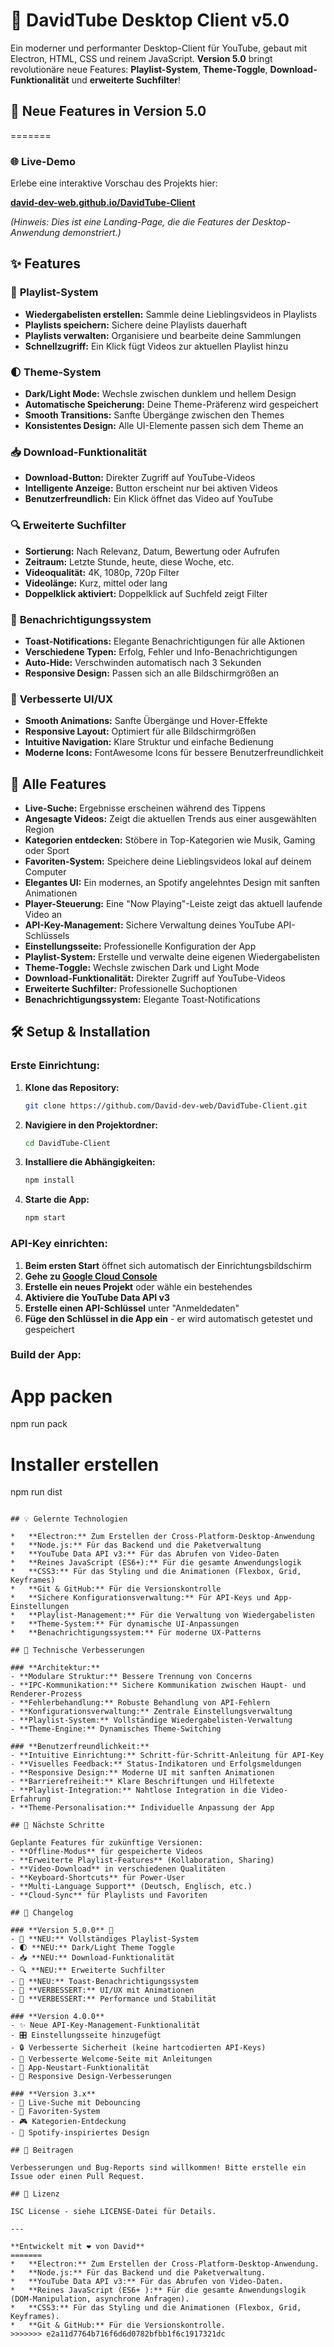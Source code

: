# 🚀 DavidTube Desktop Client v5.0

Ein moderner und performanter Desktop-Client für YouTube, gebaut mit Electron, HTML, CSS und reinem JavaScript. **Version 5.0** bringt revolutionäre neue Features: **Playlist-System**, **Theme-Toggle**, **Download-Funktionalität** und **erweiterte Suchfilter**!

## 🌟 Neue Features in Version 5.0
=======
### 🌐 Live-Demo

Erlebe eine interaktive Vorschau des Projekts hier:

**[david-dev-web.github.io/DavidTube-Client](https://david-dev-web.github.io/DavidTube-Client/)**

*(Hinweis: Dies ist eine Landing-Page, die die Features der Desktop-Anwendung demonstriert.)*


## ✨ Features

### 🎵 **Playlist-System**
- **Wiedergabelisten erstellen:** Sammle deine Lieblingsvideos in Playlists
- **Playlists speichern:** Sichere deine Playlists dauerhaft
- **Playlists verwalten:** Organisiere und bearbeite deine Sammlungen
- **Schnellzugriff:** Ein Klick fügt Videos zur aktuellen Playlist hinzu

### 🌓 **Theme-System**
- **Dark/Light Mode:** Wechsle zwischen dunklem und hellem Design
- **Automatische Speicherung:** Deine Theme-Präferenz wird gespeichert
- **Smooth Transitions:** Sanfte Übergänge zwischen den Themes
- **Konsistentes Design:** Alle UI-Elemente passen sich dem Theme an

### 📥 **Download-Funktionalität**
- **Download-Button:** Direkter Zugriff auf YouTube-Videos
- **Intelligente Anzeige:** Button erscheint nur bei aktiven Videos
- **Benutzerfreundlich:** Ein Klick öffnet das Video auf YouTube

### 🔍 **Erweiterte Suchfilter**
- **Sortierung:** Nach Relevanz, Datum, Bewertung oder Aufrufen
- **Zeitraum:** Letzte Stunde, heute, diese Woche, etc.
- **Videoqualität:** 4K, 1080p, 720p Filter
- **Videolänge:** Kurz, mittel oder lang
- **Doppelklick aktiviert:** Doppelklick auf Suchfeld zeigt Filter

### 🔔 **Benachrichtigungssystem**
- **Toast-Notifications:** Elegante Benachrichtigungen für alle Aktionen
- **Verschiedene Typen:** Erfolg, Fehler und Info-Benachrichtigungen
- **Auto-Hide:** Verschwinden automatisch nach 3 Sekunden
- **Responsive Design:** Passen sich an alle Bildschirmgrößen an

### 🎨 **Verbesserte UI/UX**
- **Smooth Animations:** Sanfte Übergänge und Hover-Effekte
- **Responsive Layout:** Optimiert für alle Bildschirmgrößen
- **Intuitive Navigation:** Klare Struktur und einfache Bedienung
- **Moderne Icons:** FontAwesome Icons für bessere Benutzerfreundlichkeit

## 🌟 Alle Features

*   **Live-Suche:** Ergebnisse erscheinen während des Tippens
*   **Angesagte Videos:** Zeigt die aktuellen Trends aus einer ausgewählten Region
*   **Kategorien entdecken:** Stöbere in Top-Kategorien wie Musik, Gaming oder Sport
*   **Favoriten-System:** Speichere deine Lieblingsvideos lokal auf deinem Computer
*   **Elegantes UI:** Ein modernes, an Spotify angelehntes Design mit sanften Animationen
*   **Player-Steuerung:** Eine "Now Playing"-Leiste zeigt das aktuell laufende Video an
*   **API-Key-Management:** Sichere Verwaltung deines YouTube API-Schlüssels
*   **Einstellungsseite:** Professionelle Konfiguration der App
*   **Playlist-System:** Erstelle und verwalte deine eigenen Wiedergabelisten
*   **Theme-Toggle:** Wechsle zwischen Dark und Light Mode
*   **Download-Funktionalität:** Direkter Zugriff auf YouTube-Videos
*   **Erweiterte Suchfilter:** Professionelle Suchoptionen
*   **Benachrichtigungssystem:** Elegante Toast-Notifications

## 🛠️ Setup & Installation

### **Erste Einrichtung:**

1.  **Klone das Repository:**
    ```bash
    git clone https://github.com/David-dev-web/DavidTube-Client.git
    ```
2.  **Navigiere in den Projektordner:**
    ```bash
    cd DavidTube-Client
    ```
3.  **Installiere die Abhängigkeiten:**
    ```bash
    npm install
    ```
4.  **Starte die App:**
    ```bash
    npm start
    ```

### **API-Key einrichten:**

1. **Beim ersten Start** öffnet sich automatisch der Einrichtungsbildschirm
2. **Gehe zu [Google Cloud Console](https://console.developers.google.com/)**
3. **Erstelle ein neues Projekt** oder wähle ein bestehendes
4. **Aktiviere die YouTube Data API v3**
5. **Erstelle einen API-Schlüssel** unter "Anmeldedaten"
6. **Füge den Schlüssel in die App ein** - er wird automatisch getestet und gespeichert

### **Build der App:**

# App packen
npm run pack

# Installer erstellen
npm run dist
```

## 💡 Gelernte Technologien

*   **Electron:** Zum Erstellen der Cross-Platform-Desktop-Anwendung
*   **Node.js:** Für das Backend und die Paketverwaltung
*   **YouTube Data API v3:** Für das Abrufen von Video-Daten
*   **Reines JavaScript (ES6+):** Für die gesamte Anwendungslogik
*   **CSS3:** Für das Styling und die Animationen (Flexbox, Grid, Keyframes)
*   **Git & GitHub:** Für die Versionskontrolle
*   **Sichere Konfigurationsverwaltung:** Für API-Keys und App-Einstellungen
*   **Playlist-Management:** Für die Verwaltung von Wiedergabelisten
*   **Theme-System:** Für dynamische UI-Anpassungen
*   **Benachrichtigungssystem:** Für moderne UX-Patterns

## 🔧 Technische Verbesserungen

### **Architektur:**
- **Modulare Struktur:** Bessere Trennung von Concerns
- **IPC-Kommunikation:** Sichere Kommunikation zwischen Haupt- und Renderer-Prozess
- **Fehlerbehandlung:** Robuste Behandlung von API-Fehlern
- **Konfigurationsverwaltung:** Zentrale Einstellungsverwaltung
- **Playlist-System:** Vollständige Wiedergabelisten-Verwaltung
- **Theme-Engine:** Dynamisches Theme-Switching

### **Benutzerfreundlichkeit:**
- **Intuitive Einrichtung:** Schritt-für-Schritt-Anleitung für API-Key
- **Visuelles Feedback:** Status-Indikatoren und Erfolgsmeldungen
- **Responsive Design:** Moderne UI mit sanften Animationen
- **Barrierefreiheit:** Klare Beschriftungen und Hilfetexte
- **Playlist-Integration:** Nahtlose Integration in die Video-Erfahrung
- **Theme-Personalisation:** Individuelle Anpassung der App

## 🚀 Nächste Schritte

Geplante Features für zukünftige Versionen:
- **Offline-Modus** für gespeicherte Videos
- **Erweiterte Playlist-Features** (Kollaboration, Sharing)
- **Video-Download** in verschiedenen Qualitäten
- **Keyboard-Shortcuts** für Power-User
- **Multi-Language Support** (Deutsch, Englisch, etc.)
- **Cloud-Sync** für Playlists und Favoriten

## 📝 Changelog

### **Version 5.0.0** 🎉
- 🎵 **NEU:** Vollständiges Playlist-System
- 🌓 **NEU:** Dark/Light Theme Toggle
- 📥 **NEU:** Download-Funktionalität
- 🔍 **NEU:** Erweiterte Suchfilter
- 🔔 **NEU:** Toast-Benachrichtigungssystem
- 🎨 **VERBESSERT:** UI/UX mit Animationen
- 🚀 **VERBESSERT:** Performance und Stabilität

### **Version 4.0.0**
- ✨ Neue API-Key-Management-Funktionalität
- 🎛️ Einstellungsseite hinzugefügt
- 🔒 Verbesserte Sicherheit (keine hartcodierten API-Keys)
- 🎨 Verbesserte Welcome-Seite mit Anleitungen
- 🚀 App-Neustart-Funktionalität
- 📱 Responsive Design-Verbesserungen

### **Version 3.x**
- 🎯 Live-Suche mit Debouncing
- 💖 Favoriten-System
- 🎮 Kategorien-Entdeckung
- 🎨 Spotify-inspiriertes Design

## 🤝 Beitragen

Verbesserungen und Bug-Reports sind willkommen! Bitte erstelle ein Issue oder einen Pull Request.

## 📄 Lizenz

ISC License - siehe LICENSE-Datei für Details.

---

**Entwickelt mit ❤️ von David**
=======
*   **Electron:** Zum Erstellen der Cross-Platform-Desktop-Anwendung.
*   **Node.js:** Für das Backend und die Paketverwaltung.
*   **YouTube Data API v3:** Für das Abrufen von Video-Daten.
*   **Reines JavaScript (ES6+ ):** Für die gesamte Anwendungslogik (DOM-Manipulation, asynchrone Anfragen).
*   **CSS3:** Für das Styling und die Animationen (Flexbox, Grid, Keyframes).
*   **Git & GitHub:** Für die Versionskontrolle.
>>>>>>> e2a11d7764b716f6d6d0782bfbb1f6c1917321dc

